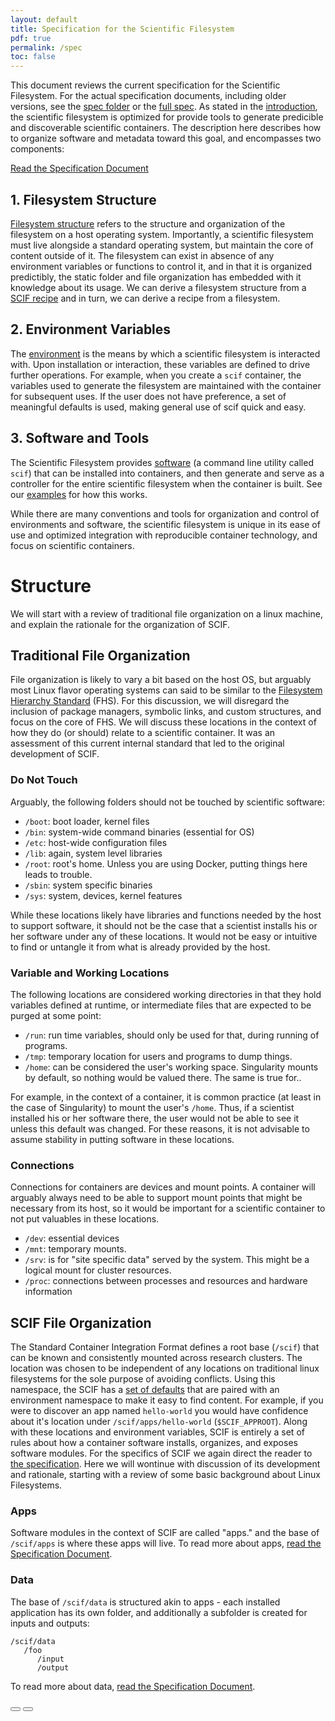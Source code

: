 ```yaml
---
layout: default
title: Specification for the Scientific Filesystem
pdf: true
permalink: /spec
toc: false
---
```


This document reviews the current specification for the Scientific Filesystem. For the actual specification documents, including older versions, see the [spec folder](https://github.com/vsoch/scif/tree/master/docs/spec) or the [full spec](/scif/specification). As stated in the [introduction](/scif/goals), the scientific filesystem is optimized for provide tools to generate predicible and discoverable scientific containers. The description here describes how to organize software and metadata toward this goal, and encompasses two components:

[Read the Specification Document](/scif/specification)

## 1. Filesystem Structure
[Filesystem structure](#structure) refers to the structure and organization of the filesystem on a host operating system. Importantly, a scientific filesystem must live alongside a standard operating system, but maintain the core of content outside of it. The filesystem can exist in absence of any environment variables or functions to control it, and in that it is organized predictibly, the static folder and file organization has embedded with it knowledge about its usage. We can derive a filesystem structure from a [SCIF recipe](#recipes) and in turn, we can derive a recipe from a filesystem.

## 2. Environment Variables
The [environment](#environment) is the means by which a scientific filesystem is interacted with. Upon installation or interaction, these variables are defined to drive further operations. For example, when you create a `scif` container, the variables used to generate the filesystem are maintained with the container for subsequent uses. If the user does not have preference, a set of meaningful defaults is used, making general use of scif quick and easy.

## 3. Software and Tools
The Scientific Filesystem provides [software](#software) (a command line utility called `scif`) that can be installed into containers, and then generate and serve as a controller for the entire scientific filesystem when the container is built. See our [examples](/scif/tutorials) for how this works. 

While there are many conventions and tools for organization and control of environments and software, the scientific filesystem is unique in its ease of use and optimized integration with reproducible container technology, and focus on scientific containers.

# Structure
We will start with a review of traditional file organization on a linux machine, and explain the rationale for the organization of SCIF.


## Traditional File Organization
File organization is likely to vary a bit based on the host OS, but arguably most Linux flavor operating systems can said to be similar to the <a href="https://en.wikipedia.org/wiki/Filesystem_Hierarchy_Standard" target="_blank">Filesystem Hierarchy Standard</a> (FHS). For this discussion, we will disregard the inclusion of package managers, symbolic links, and custom structures, and focus on the core of FHS. We will discuss these locations in the context of how they do (or should) relate to a scientific container. It was an assessment of this current internal standard that led to the original development of SCIF.

### Do Not Touch
Arguably, the following folders should not be touched by scientific software:

- `/boot`: boot loader, kernel files
- `/bin`: system-wide command binaries (essential for OS)
- `/etc`: host-wide configuration files
- `/lib`: again, system level libraries
- `/root`: root's home. Unless you are using Docker, putting things here leads to trouble.
- `/sbin`: system specific binaries
- `/sys`: system, devices, kernel features

While these locations likely have libraries and functions needed by the host to support software, it should not be the case that a scientist installs his or her software under any of these locations. It would not be easy or intuitive to find or untangle it from what is already provided by the host.

### Variable and Working Locations
The following locations are considered working directories in that they hold variables defined at runtime, or intermediate files that are expected to be purged at some point:

- `/run`: run time variables, should only be used for that, during running of programs.
- `/tmp`: temporary location for users and programs to dump things.
- `/home`: can be considered the user's working space. Singularity mounts by default, so nothing would be valued there. The same is true for..

For example, in the context of a container, it is common practice (at least in the case of Singularity) to mount the user's `/home`. Thus, if a scientist installed his or her software there, the user would not be able to see it unless this default was changed. For these reasons, it is not advisable to assume stability in putting software in these locations.

### Connections
Connections for containers are devices and mount points. A container will arguably always need to be able to support mount points that might be necessary from its host, so it would be important for a scientific container to not put valuables in these locations.

- `/dev`: essential devices
- `/mnt`: temporary mounts.
- `/srv`: is for "site specific data" served by the system. This might be a logical mount for cluster resources.
- `/proc`: connections between processes and resources and hardware information


## SCIF File Organization
The Standard Container Integration Format defines a root base (`/scif`) that can be known and consistently mounted across research clusters. The location was chosen to be independent of any locations on traditional linux filesystems for the sole purpose of avoiding conflicts. Using this namespace, the SCIF has a [set of defaults](/scif/specification#environment-namespace) that are paired with an environment namespace to make it easy to find content. For example, if you were to discover an app named `hello-world` you would have confidence about it's location under `/scif/apps/hello-world` (`$SCIF_APPROOT`).
Along with these locations and environment variables, SCIF is entirely a set of rules about how a container software installs, organizes, and exposes software modules. For the specifics of SCIF we again direct the reader to [the specification](/scif/specification). Here we will wontinue with discussion of its development and rationale, starting with a review of some basic background about Linux Filesystems.


### Apps
Software modules in the context of SCIF are called "apps." and the base of `/scif/apps` is where these apps will live. To read more about apps, [read the Specification Document](/scif/specification).


### Data
The base of `/scif/data` is structured akin to apps - each installed application has its own folder, and additionally a subfolder is created for inputs and outputs:

```
/scif/data
   /foo
      /input
      /output
```

To read more about data, [read the Specification Document](/scif/specification).

<div>
    <a href="/scif/goals"><button class="previous-button btn btn-primary"><i class="fa fa-chevron-left"></i> </button></a>
    <a href="/scif/tutorials"><button class="next-button btn btn-primary"><i class="fa fa-chevron-right"></i> </button></a>
</div><br>
